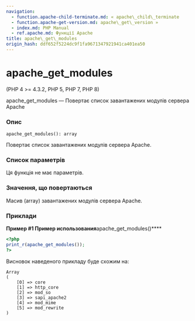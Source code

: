 ```yaml
---
navigation:
  - function.apache-child-terminate.md: « apache\_child\_terminate
  - function.apache-get-version.md: apache\_get\_version »
  - index.md: PHP Manual
  - ref.apache.md: Функції Apache
title: apache\_get\_modules
origin_hash: ddf652f5224dc9f1fa9671347921941ca401ea50
---
```

# apache\_get\_modules

(PHP 4 >= 4.3.2, PHP 5, PHP 7, PHP 8)

apache\_get\_modules — Повертає список завантажених модулів сервера Apache

### Опис

```methodsynopsis
apache_get_modules(): array
```

Повертає список завантажених модулів сервера Apache.

### Список параметрів

Ця функція не має параметрів.

### Значення, що повертаються

Масив (array) завантажених модулів сервера Apache.

### Приклади

**Пример #1 Пример использования**apache\_get\_modules()\*\*\*\*

```php
<?php
print_r(apache_get_modules());
?>
```

Висновок наведеного прикладу буде схожим на:

```
Array
(
    [0] => core
    [1] => http_core
    [2] => mod_so
    [3] => sapi_apache2
    [4] => mod_mime
    [5] => mod_rewrite
)
```
